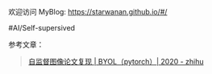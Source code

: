 欢迎访问 MyBlog: https://starwanan.github.io/#/ 

#AI/Self-supersived 


参考文章：
> [自监督图像论文复现 | BYOL（pytorch）| 2020 - zhihu](https://zhuanlan.zhihu.com/p/348197653) 

